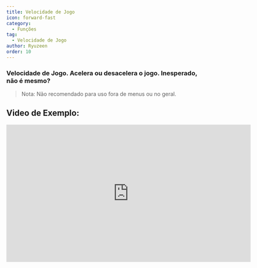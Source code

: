 ```yaml
---
title: Velocidade de Jogo
icon: forward-fast
category:
  - Funções
tag:
  - Velocidade de Jogo
author: Ryuzeen
order: 10
---
```


### Velocidade de Jogo. Acelera ou desacelera o jogo. Inesperado, não é mesmo?

> Nota: Não recomendado para uso fora de menus ou no geral.

## Video de Exemplo:

<div class="iframe-container"><iframe width="640" height="360" src="https://www.youtube.com/embed/MzXhudYkaDg?list=PL5eI1Tb64p56g27qfYk7VuFTz4FK6YrKa" title="Korepi - Game Speed" frameborder="0" allow="accelerometer; autoplay; clipboard-write; encrypted-media; gyroscope; picture-in-picture; web-share" allowfullscreen></iframe></div>
